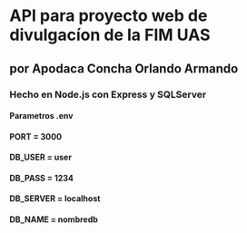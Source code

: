 # API para proyecto web de divulgacíon de la FIM UAS
## por Apodaca Concha Orlando Armando 
### Hecho en Node.js con Express y SQLServer
#### Parametros .env 
#### PORT = 3000
#### DB_USER = user
#### DB_PASS = 1234
#### DB_SERVER = localhost
#### DB_NAME = nombredb